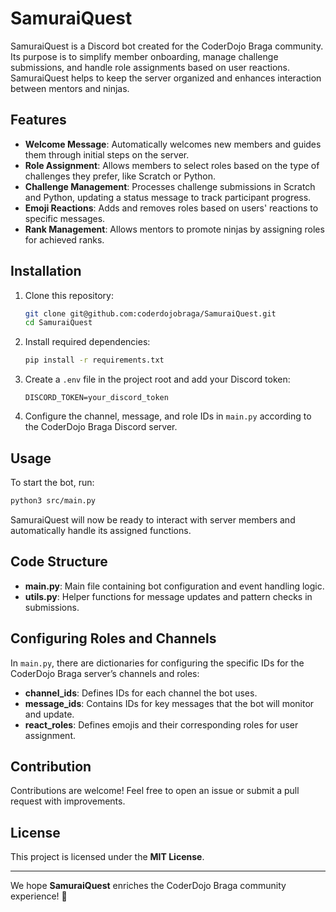 # SamuraiQuest

SamuraiQuest is a Discord bot created for the CoderDojo Braga community. Its purpose is to simplify member onboarding, manage challenge submissions, and handle role assignments based on user reactions. SamuraiQuest helps to keep the server organized and enhances interaction between mentors and ninjas.

## Features

- **Welcome Message**: Automatically welcomes new members and guides them through initial steps on the server.
- **Role Assignment**: Allows members to select roles based on the type of challenges they prefer, like Scratch or Python.
- **Challenge Management**: Processes challenge submissions in Scratch and Python, updating a status message to track participant progress.
- **Emoji Reactions**: Adds and removes roles based on users' reactions to specific messages.
- **Rank Management**: Allows mentors to promote ninjas by assigning roles for achieved ranks.

## Installation

1. Clone this repository:
    
    ```bash
    git clone git@github.com:coderdojobraga/SamuraiQuest.git
    cd SamuraiQuest
    ```
    
2. Install required dependencies:
    
    ```bash
    pip install -r requirements.txt
    ```
    
3. Create a `.env` file in the project root and add your Discord token:
    
    ```
    DISCORD_TOKEN=your_discord_token
    ```
    
4. Configure the channel, message, and role IDs in `main.py` according to the CoderDojo Braga Discord server.

## Usage

To start the bot, run:

```bash
python3 src/main.py
```

SamuraiQuest will now be ready to interact with server members and automatically handle its assigned functions.

## Code Structure

- **main.py**: Main file containing bot configuration and event handling logic.
- **utils.py**: Helper functions for message updates and pattern checks in submissions.

## Configuring Roles and Channels

In `main.py`, there are dictionaries for configuring the specific IDs for the CoderDojo Braga server’s channels and roles:

- **channel_ids**: Defines IDs for each channel the bot uses.
- **message_ids**: Contains IDs for key messages that the bot will monitor and update.
- **react_roles**: Defines emojis and their corresponding roles for user assignment.

## Contribution

Contributions are welcome! Feel free to open an issue or submit a pull request with improvements.

## License

This project is licensed under the **MIT License**.

---

We hope **SamuraiQuest** enriches the CoderDojo Braga community experience! 🚀